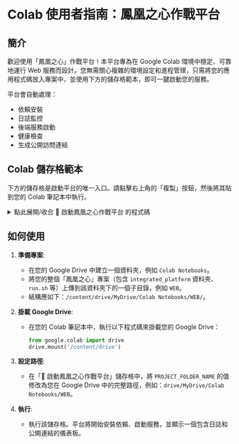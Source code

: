# Colab 使用者指南：鳳凰之心作戰平台

## 簡介

歡迎使用「鳳凰之心」作戰平台！本平台專為在 Google Colab 環境中穩定、可靠地運行 Web 服務而設計。您無需關心複雜的環境設定和進程管理，只需將您的應用程式碼放入專案中，並使用下方的儲存格範本，即可一鍵啟動您的服務。

平台會自動處理：
-   依賴安裝
-   日誌監控
-   後端服務啟動
-   健康檢查
-   生成公開訪問連結

## Colab 儲存格範本

下方的儲存格是啟動平台的唯一入口。請點擊右上角的「複製」按鈕，然後將其貼到您的 Colab 筆記本中執行。

<details>
<summary>點此展開/收合 🚀 啟動鳳凰之心作戰平台 的程式碼</summary>

```python
#@title 🚀 啟動鳳凰之心作戰平台 (v2.1.0)
#@markdown ---
#@markdown ### **1. 顯示偏好設定**
#@markdown > **在啟動前，設定您的戰情室顯示偏好。**
LOG_DISPLAY_LINES = 100 #@param {type:"integer"}
STATUS_REFRESH_INTERVAL = 1.0 #@param {type:"number"}

#@markdown ---
#@markdown ### **2. 專案與伺服器設定**
#@markdown > **`PROJECT_FOLDER_NAME` 是您在 `/content/` 下的專案資料夾名稱。**
PROJECT_FOLDER_NAME = "WEB" #@param {type:"string"}
#@markdown > **`FASTAPI_PORT` 是您的後端服務運行的埠號。**
FASTAPI_PORT = 8000 #@param {type:"integer"}

# ==============================================================================
#                      ⚠️ 請勿修改下方的引導程式碼 ⚠️
# ==============================================================================
import os
import sys
from pathlib import Path
import traceback

# --- 步驟 1: 設定工作目錄 ---
# 確保我們的執行環境在專案的根目錄下
project_path = Path(f"/content/{PROJECT_FOLDER_NAME}")
if not project_path.is_dir():
    print(f"❌ 致命錯誤：找不到專案資料夾 '{project_path}'。")
    print("   請確認您已將專案上傳或 clone 到正確的位置，並且 PROJECT_FOLDER_NAME 設定正確。")
else:
    os.chdir(project_path)
    # 將專案路徑添加到系統路徑中，以便 Python 可以找到我們的模組
    if str(project_path) not in sys.path:
        sys.path.insert(0, str(project_path))
    print(f"✅ 工作目錄已成功切換至: {os.getcwd()}")

    # --- 步驟 2: 執行主引導程序 ---
    try:
        # 從專案中導入主引導模組
        import colab_run

        # 將 Colab 表單中由使用者設定的值，傳遞給主程式的全域變數
        colab_run.LOG_DISPLAY_LINES = LOG_DISPLAY_LINES
        colab_run.STATUS_REFRESH_INTERVAL = STATUS_REFRESH_INTERVAL
        colab_run.FASTAPI_PORT = FASTAPI_PORT
        colab_run.PROJECT_FOLDER_NAME = PROJECT_FOLDER_NAME

        # 打印啟動前的最終確認資訊
        print(f"\n✅ 成功導入版本: {getattr(colab_run, 'APP_VERSION', 'N/A')}。準備執行主流程...")
        print(f"   - 日誌顯示行數: {LOG_DISPLAY_LINES}")
        print(f"   - 狀態刷新頻率: {STATUS_REFRESH_INTERVAL} 秒")
        print(f"   - 後端服務埠號: {FASTAPI_PORT}")
        print("-" * 50)

        # 執行主作戰流程
        colab_run.main()

    except ImportError as e:
        print(f"❌ 致命錯誤：無法導入主引導程序 `colab_run`。")
        print(f"   請檢查檔案 `colab_run.py` 是否存在且無語法錯誤。")
        print(f"   詳細錯誤: {e}")
    except Exception as e:
        print(f"💥 執行期間發生未預期的錯誤: {e}")
        # 打印詳細的錯誤追蹤資訊，以便除錯
        traceback.print_exc()

```

</details>

## 如何使用

1.  **準備專案**:
    *   在您的 Google Drive 中建立一個資料夾，例如 `Colab Notebooks`。
    *   將您的整個「鳳凰之心」專案（包含 `integrated_platform` 資料夾、`run.sh` 等）上傳到該資料夾下的一個子目錄，例如 `WEB`。
    *   結構應如下：`/content/drive/MyDrive/Colab Notebooks/WEB/`。

2.  **掛載 Google Drive**:
    *   在您的 Colab 筆記本中，執行以下程式碼來掛載您的 Google Drive：
        ```python
        from google.colab import drive
        drive.mount('/content/drive')
        ```

3.  **設定路徑**:
    *   在「🚀 啟動鳳凰之心作戰平台」儲存格中，將 `PROJECT_FOLDER_NAME` 的值修改為您在 Google Drive 中的完整路徑，例如：`drive/MyDrive/Colab Notebooks/WEB`。

4.  **執行**:
    *   執行該儲存格。平台將開始安裝依賴、啟動服務，並顯示一個包含日誌和公開連結的儀表板。
